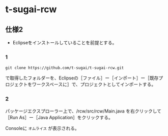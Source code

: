 # t-sugai-rcw

## 仕様2

- Eclipseをインストールしていることを前提とする。


### 1　

```
git clone https://github.com/t-sugai/t-sugai-rcw.git 
```

で取得したフォルダーを、Eclipseの［ファイル］ー［インポート］ー［既存プロジェクトをワークスペースに］で、プロジェクトとしてインポートする。

### 2　

パッケージエクスプローラー上で、/rcw/src/rcw/Main.java を右クリックして［Run As］ー［Java Application］をクリックする。

Consoleに `オムライス` が表示される。

